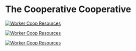 # The Cooperative Cooperative

[![Worker Coop Resources](https://img.youtube.com/vi/yZHYiz60R5Q/0.jpg)](https://www.youtube.com/watch?v=yZHYiz60R5Q)

[![Worker Coop Resources](https://img.youtube.com/vi/hmAplN2Yd5c/0.jpg)](https://www.youtube.com/watch?v=hmAplN2Yd5c)

[![Worker Coop Resources](https://img.youtube.com/vi/LFyl0zz2yqs/0.jpg)](https://www.youtube.com/watch?v=LFyl0zz2yqs)

